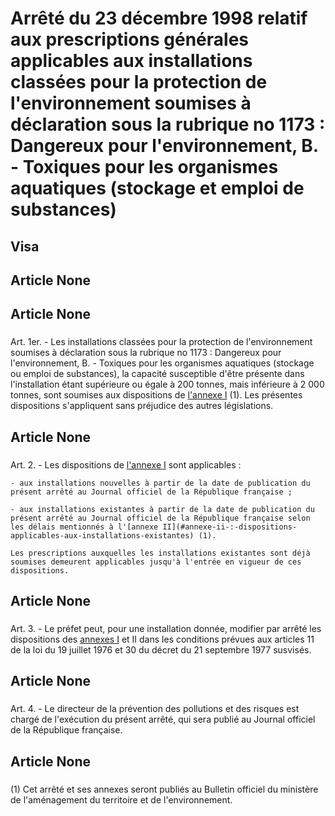 # Arrêté du 23 décembre 1998 relatif aux prescriptions générales applicables aux installations classées pour la protection de l'environnement soumises à déclaration sous la rubrique no 1173 : Dangereux pour l'environnement, B. - Toxiques pour les organismes aquatiques (stockage et emploi de substances)

## Visa

## Article None

### 



## Article None

### 

Art. 1er. -  Les installations classées pour la protection de l'environnement soumises à déclaration sous la rubrique no 1173 : Dangereux pour l'environnement, B. - Toxiques pour les organismes aquatiques (stockage ou emploi de substances), la capacité susceptible d'être présente dans l'installation étant supérieure ou égale à 200 tonnes, mais inférieure à 2 000 tonnes, sont soumises aux dispositions de [l'annexe I](#annexe-i-:-prescriptions-générales-faisant-l’objet-du-contrôle-périodique-applicables-aux-installations-classées-pour-la-protection-de-l’environnement-soumises-à-déclaration-sous-la-rubrique-n°-1173) (1). Les présentes dispositions s'appliquent sans préjudice des autres législations.

## Article None

### 

Art. 2. -  Les dispositions de [l'annexe I](#annexe-i-:-prescriptions-générales-faisant-l’objet-du-contrôle-périodique-applicables-aux-installations-classées-pour-la-protection-de-l’environnement-soumises-à-déclaration-sous-la-rubrique-n°-1173) sont applicables :

    - aux installations nouvelles à partir de la date de publication du présent arrêté au Journal officiel de la République française ;

    - aux installations existantes à partir de la date de publication du présent arrêté au Journal officiel de la République française selon les délais mentionnés à l'[annexe II](#annexe-ii-:-dispositions-applicables-aux-installations-existantes) (1).

    Les prescriptions auxquelles les installations existantes sont déjà soumises demeurent applicables jusqu'à l'entrée en vigueur de ces dispositions.

## Article None

### 

Art. 3. -  Le préfet peut, pour une installation donnée, modifier par arrêté les dispositions des [annexes I](#annexe-i-:-prescriptions-générales-faisant-l’objet-du-contrôle-périodique-applicables-aux-installations-classées-pour-la-protection-de-l’environnement-soumises-à-déclaration-sous-la-rubrique-n°-1173) et II dans les conditions prévues aux articles 11 de la loi du 19 juillet 1976 et 30 du décret du 21 septembre 1977 susvisés.

## Article None

### 

Art. 4. -  Le directeur de la prévention des pollutions et des risques est chargé de l'exécution du présent arrêté, qui sera publié au Journal officiel de la République française.

## Article None

### 

(1) Cet arrêté et ses annexes seront publiés au Bulletin officiel du ministère de l'aménagement du territoire et de l'environnement.